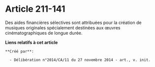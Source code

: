 # Article 211-141

Des aides financières sélectives sont attribuées pour la création de musiques originales spécialement destinées aux œuvres
cinématographiques de longue durée.

**Liens relatifs à cet article**

	**Créé par**:

	  - Délibération n°2014/CA/11 du 27 novembre 2014 - art., v. init.
